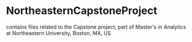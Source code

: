 # NortheasternCapstoneProject
contains files related to the Capstone project, part of Master's in Analytics at Northeastern University, Boston, MA, US
